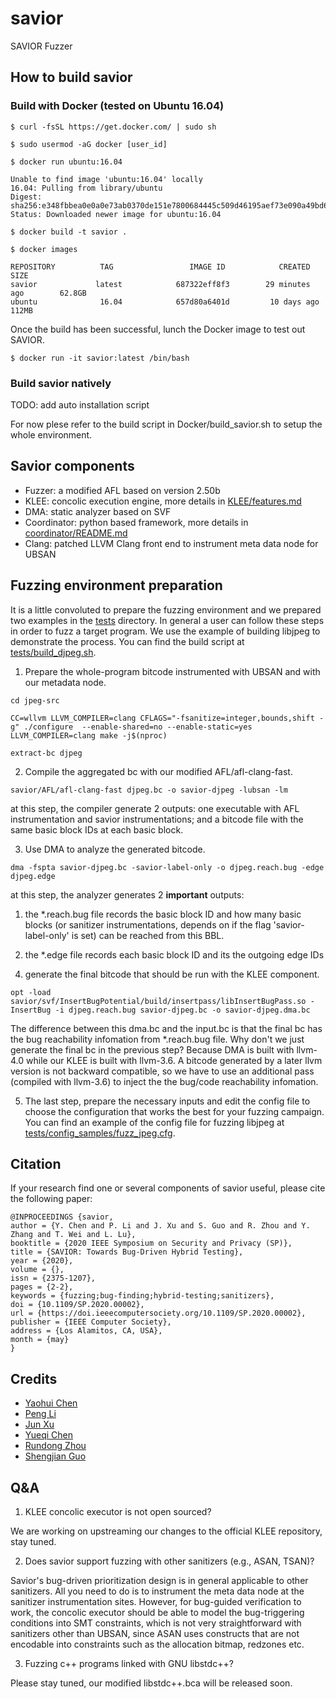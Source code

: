 # savior
SAVIOR Fuzzer

## How to build savior

### Build with Docker (tested on Ubuntu 16.04)
```
$ curl -fsSL https://get.docker.com/ | sudo sh

$ sudo usermod -aG docker [user_id]

$ docker run ubuntu:16.04

Unable to find image 'ubuntu:16.04' locally
16.04: Pulling from library/ubuntu
Digest: sha256:e348fbbea0e0a0e73ab0370de151e7800684445c509d46195aef73e090a49bd6
Status: Downloaded newer image for ubuntu:16.04

$ docker build -t savior .

$ docker images

REPOSITORY          TAG                 IMAGE ID            CREATED             SIZE
savior             latest            687322eff8f3        29 minutes ago        62.8GB
ubuntu              16.04            657d80a6401d         10 days ago          112MB

```
Once the build has been successful, lunch the Docker image 
to test out SAVIOR.


```
$ docker run -it savior:latest /bin/bash
```

### Build savior natively
TODO: add auto installation script

For now plese refer to the build script in Docker/build_savior.sh to setup the
whole environment.

## Savior components
* Fuzzer: a modified AFL based on version 2.50b
* KLEE: concolic execution engine, more details in [KLEE/features.md](KLEE/features.md) 
* DMA: static analyzer based on SVF
* Coordinator: python based framework, more details in [coordinator/README.md](coordinator/README.md)
* Clang: patched LLVM Clang front end to instrument meta data node for UBSAN 


## Fuzzing environment preparation 
It is a little convoluted to prepare the fuzzing environment and we prepared two examples
in the [tests](./tests) directory.
In general a user can follow these steps in order to fuzz a target program. We use the example
of building libjpeg to demonstrate the process. You can find the build script at 
[tests/build_djpeg.sh](tests/build_djpeg.sh).

1. Prepare the whole-program bitcode instrumented with UBSAN and with our metadata node.

```
cd jpeg-src

CC=wllvm LLVM_COMPILER=clang CFLAGS="-fsanitize=integer,bounds,shift -g" ./configure  --enable-shared=no --enable-static=yes
LLVM_COMPILER=clang make -j$(nproc)

extract-bc djpeg
```

2. Compile the aggregated bc with our modified AFL/afl-clang-fast.

```
savior/AFL/afl-clang-fast djpeg.bc -o savior-djpeg -lubsan -lm
```

at this step, the compiler generate 2 outputs: 
one executable with AFL instrumentation and savior instrumentations; and a bitcode file
with the same basic block IDs at each basic block. 

3. Use DMA to analyze the generated bitcode.
```
dma -fspta savior-djpeg.bc -savior-label-only -o djpeg.reach.bug -edge djpeg.edge
```

at this step, the analyzer generates 2 **important** outputs: 
1) the *.reach.bug file records the basic block ID and how many basic blocks 
(or sanitizer instrumentations, depends on if the flag 'savior-label-only' is set) 
can be reached from this BBL.

2) the *.edge file records each basic block ID and its the outgoing edge IDs

4. generate the final bitcode that should be run with the KLEE component.
```
opt -load savior/svf/InsertBugPotential/build/insertpass/libInsertBugPass.so -InsertBug -i djpeg.reach.bug savior-djpeg.bc -o savior-djpeg.dma.bc
```

The difference between this dma.bc and the input.bc is that the final bc has the bug 
reachability infomation from *.reach.bug file. Why don't we just generate the final bc in 
the previous step? Because DMA is built with llvm-4.0 while our KLEE is built with llvm-3.6.
A bitcode generated by a later llvm version is not backward compatible, so we have to use
an additional pass (compiled with llvm-3.6) to inject the the bug/code reachability infomation.

5. The last step, prepare the necessary inputs and edit the config file to choose the configuration
that works the best for your fuzzing campaign. You can find an example of the config file for
fuzzing libjpeg at [tests/config_samples/fuzz_jpeg.cfg](tests/config_samples/fuzz_jpeg.cfg).


## Citation
If your research find one or several components of savior useful, please cite the following paper:
```
@INPROCEEDINGS {savior,
author = {Y. Chen and P. Li and J. Xu and S. Guo and R. Zhou and Y. Zhang and T. Wei and L. Lu},
booktitle = {2020 IEEE Symposium on Security and Privacy (SP)},
title = {SAVIOR: Towards Bug-Driven Hybrid Testing},
year = {2020},
volume = {},
issn = {2375-1207},
pages = {2-2},
keywords = {fuzzing;bug-finding;hybrid-testing;sanitizers},
doi = {10.1109/SP.2020.00002},
url = {https://doi.ieeecomputersociety.org/10.1109/SP.2020.00002},
publisher = {IEEE Computer Society},
address = {Los Alamitos, CA, USA},
month = {may}
}

```

## Credits 

- [Yaohui Chen](https://github.com/evanmak)
- [Peng Li](https://github.com/lipeng28)
- [Jun Xu](https://github.com/junxzm1990)
- [Yueqi Chen](https://github.com/chenyueqi)
- [Rundong Zhou](https://github.com/rdzhou)
- [Shengjian Guo](https://github.com/DanielGuoVT)

## Q&A

1. KLEE concolic executor is not open sourced?

We are working on upstreaming our changes to the official KLEE repository, stay tuned.

2. Does savior support fuzzing with other sanitizers (e.g., ASAN, TSAN)?

Savior's bug-driven prioritization design is in general applicable to other sanitizers. All you need
to do is to instrument the meta data node at the sanitizer instrumentation sites. However,
for bug-guided verification to work, the concolic executor should be able to model the bug-triggering
conditions into SMT constraints, which is not very straightforward with sanitizers other than UBSAN, since
ASAN uses constructs that are not encodable into constraints such as the allocation bitmap, redzones etc.

3. Fuzzing c++ programs linked with GNU libstdc++?

Please stay tuned, our modified libstdc++.bca will be released soon.
